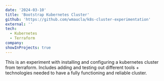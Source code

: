 ```yaml
---
date: '2024-03-10'
title: 'Bootstrap Kubernetes Cluster'
github: 'https://github.com/wmaucla/k8s-cluster-experimentation'
external: ''
tech:
  - Kubernetes
  - Terraform
company:
showInProjects: true
---
```


This is an experiment with installing and configuring a kubernetes cluster from terraform. Includes adding and testing out different tools + technologies needed to have a fully functioning and reliable cluster.
